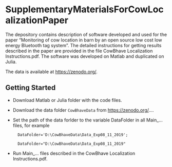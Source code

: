 # SupplementaryMaterialsForCowLocalizationPaper
The depository contains description of software developed and used for the paper “Monitoring of cow location in barn by an open source low cost low energy Bluetooth tag system”. The detailed instructions for getting results described in the paper are provided in the file CowBhave Localization Instructions.pdf.
The software was developed on Matlab and duplicated on Julia.

The data is available at https://zenodo.org/.

## Getting Started 

- Download Matlab or Julia folder with the code files.

- Download the data folder `CowBhaveData` from https://zenodo.org/....

- Set the path of the data forlder to the variable DataFolder in all Main_... files, for example 

        DataFolder='D:\CowBhaveData\Data_Exp08_11_2019';

        DataFolder="D:\CowBhaveData\Data_Exp08_11_2019"

- Run Main_... files described in the CowBhave Localization Instructions.pdf.
